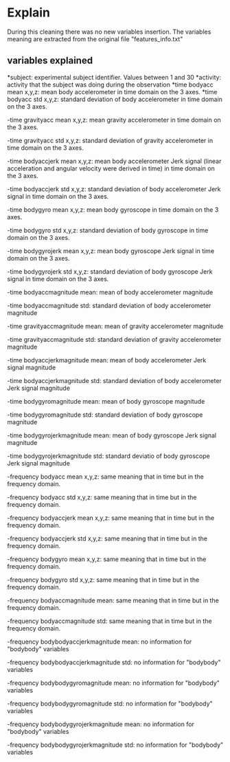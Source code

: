 # Explain
During this cleaning there was no new variables insertion. The variables meaning are extracted from the original file "features_info.txt"

## variables explained

*subject: experimental subject identifier. Values between 1 and 30
*activity: activity that the subject was doing during the observation
*time bodyacc mean x,y,z: mean body accelerometer in time domain on the 3 axes.
*time bodyacc std x,y,z: standard deviation of body accelerometer in time domain on the 3 axes.

-time gravityacc mean x,y,z: mean gravity accelerometer in time domain on the 3 axes.

-time gravityacc std x,y,z: standard deviation of gravity accelerometer in time domain on the 3 axes.

-time bodyaccjerk mean x,y,z: mean body accelerometer Jerk signal (linear acceleration and angular velocity were derived in time) in time domain on the 3 axes.

-time bodyaccjerk std x,y,z: standard deviation of body accelerometer Jerk signal in time domain on the 3 axes.

-time bodygyro mean x,y,z: mean body gyroscope in time domain on the 3 axes.

-time bodygyro std x,y,z: standard deviation of body gyroscope in time domain on the 3 axes.

-time bodygyrojerk mean x,y,z: mean body gyroscope Jerk signal in time domain on the 3 axes.

-time bodygyrojerk std x,y,z: standard deviation of body gyroscope Jerk signal in time domain on the 3 axes.

-time bodyaccmagnitude mean: mean of body accelerometer magnitude

-time bodyaccmagnitude std: standard deviation of body accelerometer magnitude

-time gravityaccmagnitude mean: mean of gravity accelerometer magnitude

-time gravityaccmagnitude std: standard deviation of gravity accelerometer magnitude

-time bodyaccjerkmagnitude mean: mean of body accelerometer Jerk signal magnitude

-time bodyaccjerkmagnitude std: standard deviation of body accelerometer Jerk signal magnitude

-time bodygyromagnitude mean: mean of body gyroscope magnitude

-time bodygyromagnitude std: standard deviation of body gyroscope magnitude

-time bodygyrojerkmagnitude mean: mean of body gyroscope Jerk signal magnitude

-time bodygyrojerkmagnitude std: standard deviatio of body gyroscope Jerk signal magnitude

-frequency bodyacc mean x,y,z: same meaning that in time but in the frequency domain.

-frequency bodyacc std x,y,z: same meaning that in time but in the frequency domain.

-frequency bodyaccjerk mean x,y,z: same meaning that in time but in the frequency domain.

-frequency bodyaccjerk std x,y,z: same meaning that in time but in the frequency domain.

-frequency bodygyro mean x,y,z: same meaning that in time but in the frequency domain.

-frequency bodygyro std x,y,z: same meaning that in time but in the frequency domain.

-frequency bodyaccmagnitude mean: same meaning that in time but in the frequency domain.

-frequency bodyaccmagnitude std: same meaning that in time but in the frequency domain.

-frequency bodybodyaccjerkmagnitude mean: no information for "bodybody" variables

-frequency bodybodyaccjerkmagnitude std: no information for "bodybody" variables

-frequency bodybodygyromagnitude mean: no information for "bodybody" variables

-frequency bodybodygyromagnitude std: no information for "bodybody" variables

-frequency bodybodygyrojerkmagnitude mean: no information for "bodybody" variables

-frequency bodybodygyrojerkmagnitude std: no information for "bodybody" variables


